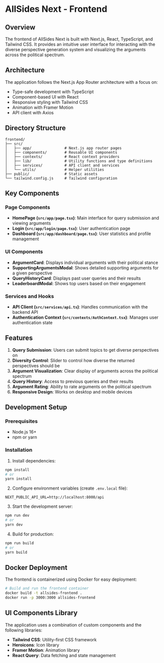 # AllSides Next - Frontend

## Overview

The frontend of AllSides Next is built with Next.js, React, TypeScript, and Tailwind CSS. It provides an intuitive user interface for interacting with the diverse perspective generation system and visualizing the arguments across the political spectrum.

## Architecture

The application follows the Next.js App Router architecture with a focus on:

- Type-safe development with TypeScript
- Component-based UI with React
- Responsive styling with Tailwind CSS
- Animation with Framer Motion
- API client with Axios

## Directory Structure

```
frontend/
├── src/
│   ├── app/               # Next.js app router pages
│   ├── components/        # Reusable UI components
│   ├── contexts/          # React context providers
│   ├── lib/               # Utility functions and type definitions
│   ├── services/          # API client and services
│   └── utils/             # Helper utilities
├── public/                # Static assets
└── tailwind.config.js     # Tailwind configuration
```

## Key Components

### Page Components

- **HomePage (`src/app/page.tsx`)**: Main interface for query submission and viewing arguments
- **Login (`src/app/login/page.tsx`)**: User authentication page
- **Dashboard (`src/app/dashboard/page.tsx`)**: User statistics and profile management

### UI Components

- **ArgumentCard**: Displays individual arguments with their political stance
- **SupportingArgumentsModal**: Shows detailed supporting arguments for a given perspective
- **QueryHistoryCard**: Displays past user queries and their results
- **LeaderboardModal**: Shows top users based on their engagement

### Services and Hooks

- **API Client (`src/services/api.ts`)**: Handles communication with the backend API
- **Authentication Context (`src/contexts/AuthContext.tsx`)**: Manages user authentication state

## Features

1. **Query Submission**: Users can submit topics to get diverse perspectives on
2. **Diversity Control**: Slider to control how diverse the returned perspectives should be
3. **Argument Visualization**: Clear display of arguments across the political spectrum
4. **Query History**: Access to previous queries and their results
5. **Argument Rating**: Ability to rate arguments on the political spectrum
6. **Responsive Design**: Works on desktop and mobile devices

## Development Setup

### Prerequisites

- Node.js 16+
- npm or yarn

### Installation

1. Install dependencies:
```bash
npm install
# or
yarn install
```

2. Configure environment variables (create `.env.local` file):
```
NEXT_PUBLIC_API_URL=http://localhost:8000/api
```

3. Start the development server:
```bash
npm run dev
# or
yarn dev
```

4. Build for production:
```bash
npm run build
# or
yarn build
```

## Docker Deployment

The frontend is containerized using Docker for easy deployment:

```bash
# Build and run the frontend container
docker build -t allsides-frontend .
docker run -p 3000:3000 allsides-frontend
```

## UI Components Library

The application uses a combination of custom components and the following libraries:

- **Tailwind CSS**: Utility-first CSS framework
- **Heroicons**: Icon library
- **Framer Motion**: Animation library
- **React Query**: Data fetching and state management
